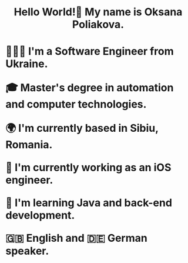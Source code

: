 <h1 align="center"> Hello World!👋 My name is Oksana Poliakova.</h1>


<h1> 
<p> 👩🏼‍💻 I'm a Software Engineer from Ukraine.
<p> 🎓 Master's degree in automation and computer technologies.
<p> 🌍 I'm currently based in Sibiu, Romania.
<p> 🚀 I'm currently working as an iOS engineer.
<p> 🧠 I'm learning Java and back-end development.
<p> 🇬🇧 English and 🇩🇪 German speaker.

<!---
oksana-poliakova/oksana-poliakova is a ✨ special ✨ repository because its `README.md` (this file) appears on your GitHub profile.
You can click the Preview link to take a look at your changes.
--->
